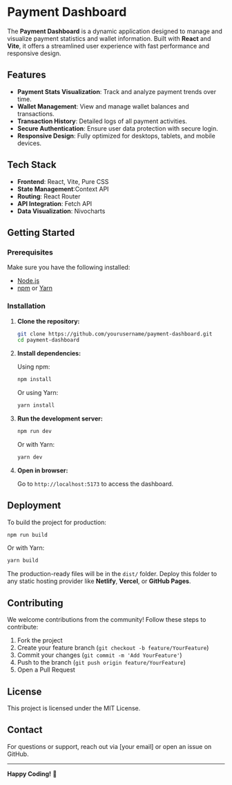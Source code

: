 # Payment Dashboard

The **Payment Dashboard** is a dynamic application designed to manage and visualize payment statistics and wallet information. Built with **React** and **Vite**, it offers a streamlined user experience with fast performance and responsive design.

## Features

- **Payment Stats Visualization**: Track and analyze payment trends over time.
- **Wallet Management**: View and manage wallet balances and transactions.
- **Transaction History**: Detailed logs of all payment activities.
- **Secure Authentication**: Ensure user data protection with secure login.
- **Responsive Design**: Fully optimized for desktops, tablets, and mobile devices.

## Tech Stack

- **Frontend**: React, Vite, Pure CSS
- **State Management**:Context API
- **Routing**: React Router
- **API Integration**: Fetch API
- **Data Visualization**: Nivocharts

## Getting Started

### Prerequisites

Make sure you have the following installed:

- [Node.js](https://nodejs.org/en/download/)
- [npm](https://www.npmjs.com/) or [Yarn](https://yarnpkg.com/)

### Installation

1. **Clone the repository:**

   ```bash
   git clone https://github.com/yourusername/payment-dashboard.git
   cd payment-dashboard
   ```

2. **Install dependencies:**

   Using npm:

   ```bash
   npm install
   ```

   Or using Yarn:

   ```bash
   yarn install
   ```

3. **Run the development server:**

   ```bash
   npm run dev
   ```

   Or with Yarn:

   ```bash
   yarn dev
   ```

4. **Open in browser:**

   Go to `http://localhost:5173` to access the dashboard.

## Deployment

To build the project for production:

```bash
npm run build
```

Or with Yarn:

```bash
yarn build
```

The production-ready files will be in the `dist/` folder. Deploy this folder to any static hosting provider like **Netlify**, **Vercel**, or **GitHub Pages**.

## Contributing

We welcome contributions from the community! Follow these steps to contribute:

1. Fork the project
2. Create your feature branch (`git checkout -b feature/YourFeature`)
3. Commit your changes (`git commit -m 'Add YourFeature'`)
4. Push to the branch (`git push origin feature/YourFeature`)
5. Open a Pull Request

## License

This project is licensed under the MIT License.

## Contact

For questions or support, reach out via [your email] or open an issue on GitHub.

---

**Happy Coding!** 🚀
